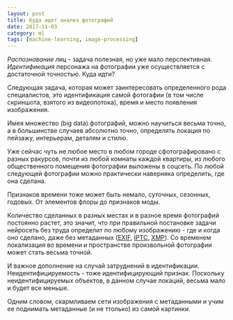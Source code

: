 ```yaml
---
layout: post
title: Куда идет анализ фотографий
date: 2017-11-03
category: ml
tags: [machine-learning, image-processing]
---
```


*Распознавание лиц* - задача полезная, но уже мало перспективная. *Идентификация* персонажа на фотографии уже осуществляется с достаточной точностью. Куда идти?

Следующая задача, которая может заинтересовать определенного рода специалистов, это идентификация самой фотогафии (в том числе скриншота, взятого из видеопотока), время и место появления изображения.

Имея множество (big data) фотографий, можно научиться весьма точно, а в большинстве случаев абсолютно точно, определять локация по пейзажу, интерьерам, деталям и стилю.

Уже сейчас чуть не любое место в любом городе сфотографировано с разных ракурсов, почти из любой комнаты каждой квартиры, из любого общественного помещения фотографии выложены в соцсеть. По любой следующей фотографии можно практически наверняка определить, где она сделана.

Признаков времени тоже может быть немало, суточных, сезонных, годовых. От элементов флоры до признаков моды.

Количество сделанных в разных местах и в разное время фотографий постоянно растет, это значит, что при правильной постановке задачи нейросеть без труда определит по любому изображению - где и когда оно сделано, даже без метаданных ([EXIF](https://ru.wikipedia.org/wiki/EXIF), [IPTC](https://ru.wikipedia.org/wiki/IPTC), [XMP](https://ru.wikipedia.org/wiki/Extensible_Metadata_Platform)). Со временем локализация во времени и пространстве произвольной фотографии может стать весьма точной.

И важное дополнение на случай затруднений в идентификации. Неидентифицируемость - тоже идентифицирующий признак. Поскольку неидентифицируемых объектов, в данном случае локаций, весьма мало и будет все меньше.

Одним словом, скармливаем сети изображения с метаданными и учим ее поднимать метаданные (и не ттолько) из самой картинки.
